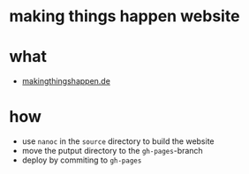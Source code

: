 # making things happen website
# what
* [makingthingshappen.de](http://makingthingshappen.de)
# how
* use `nanoc` in the `source` directory to build the website
* move the putput directory to the `gh-pages`-branch
* deploy by commiting to `gh-pages`